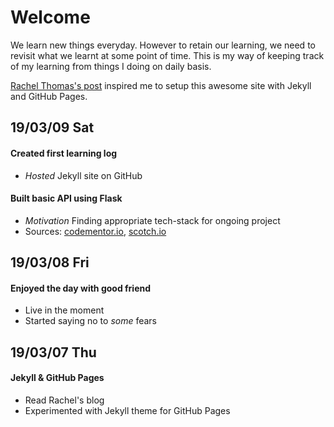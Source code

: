 # Welcome

We learn new things everyday. However to retain our learning, we need to revisit what we learnt at some point of time. This is my way of keeping track of my learning from things I doing on daily basis.

[Rachel Thomas's post](https://medium.com/@racheltho/why-you-yes-you-should-blog-7d2544ac1045) inspired me to setup this awesome site with Jekyll and GitHub Pages.

## 19/03/09 Sat

#### Created first learning log
-  _Hosted_ Jekyll site on GitHub
#### Built basic API using Flask
-  _Motivation_ Finding appropriate tech-stack for ongoing project
-  Sources: [codementor.io](https://www.codementor.io/sagaragarwal94/building-a-basic-restful-api-in-python-58k02xsiq), [scotch.io](https://scotch.io/bar-talk/processing-incoming-request-data-in-flask)

## 19/03/08 Fri

#### Enjoyed the day with good friend
-  Live in the moment
-  Started saying no to _some_ fears

## 19/03/07 Thu

#### Jekyll & GitHub Pages
-  Read Rachel's blog
-  Experimented with Jekyll theme for GitHub Pages
